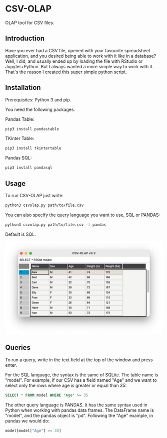 # CSV-OLAP
OLAP tool for CSV files.

## Introduction

Have you ever had a CSV file, opened with your favourite spreadsheet application, and you desired being able to work with it like in a database? Well, I did, and usually ended up by loading the file with RStudio or Jupyter+Python. But I always wanted a more simple way to work with it. That's the reason I created this super simple python script.

## Installation

Prerequisites: Python 3 and pip.

You need the following packages.

Pandas Table:

```bash
pip3 install pandastable
```

TKinter Table:

```bash
pip3 install tkintertable
```

Pandas SQL:

```bash
pip3 install pandasql
```

## Usage

To run CSV-OLAP just write:

```bash
python3 csvolap.py path/to/file.csv
```

You can also specify the query language you want to use, SQL or PANDAS:

```bash
python3 csvolap.py path/to/file.csv -l pandas
```

Default is SQL.

![CSV-OLAP Screenshot](csvolap_shot_1.png)

## Queries

To run a query, write in the text field at the top of the window and press enter.

For the SQL language, the syntax is the same of SQLite. The table name is "model". For example, if our CSV has a field named "Age" and we want to select only the rows where age is greater or equal than 35:

```sql
SELECT * FROM model WHERE "Age" >= 35
```

The other query language is PANDAS. It has the same syntax used in Python when working with pandas data frames. The DataFrame name is "model", and the pandas object is "pd". Following the "Age" example, in pandas we would do:

```python
model[model["Age"] >= 35]
```
